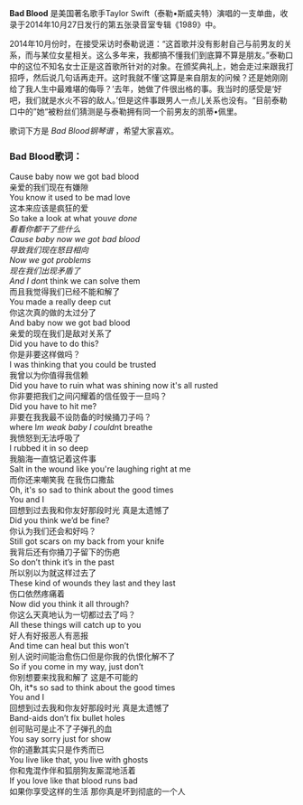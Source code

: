 

**Bad Blood** 是美国著名歌手Taylor
Swift（泰勒•斯威夫特）演唱的一支单曲，收录于2014年10月27日发行的第五张录音室专辑《1989》中。

  
2014年10月份时，在接受采访时泰勒说道：“这首歌并没有影射自己与前男友的关系，而与某位女星相关。这么多年来，我都搞不懂我们到底算不算是朋友。”泰勒口中的这位不知名女士正是这首歌所针对的对象。在颁奖典礼上，她会走过来跟我打招呼，然后说几句话再走开。这时我就不懂‘这算是来自朋友的问候？还是她刚刚给了我人生中最难堪的侮辱？’去年，她做了件很出格的事。我当时的感受是‘好吧，我们就是水火不容的敌人。’但是这件事跟男人一点儿关系也没有。“目前泰勒口中的”她“被粉丝们猜测是与泰勒拥有同一个前男友的凯蒂•佩里。

  
歌词下方是 _Bad Blood钢琴谱_ ，希望大家喜欢。

### Bad Blood歌词：

Cause baby now we got bad blood  
亲爱的我们现在有嫌隙  
You know it used to be mad love  
这本来应该是疯狂的爱  
So take a look at what you*ve done  
看看你都干了些什么  
Cause baby now we got bad blood  
导致我们现在怒目相向  
Now we got problems  
现在我们出现矛盾了  
And I don*t think we can solve them  
而且我觉得我们已经不能和解了  
You made a really deep cut  
你这次真的做的太过分了  
And baby now we got bad blood  
亲爱的现在我们是敌对关系了  
Did you have to do this?  
你是非要这样做吗？  
I was thinking that you could be trusted  
我曾以为你值得我信赖  
Did you have to ruin what was shining now it's all rusted  
你非要把我们之间闪耀着的信任毁于一旦吗？  
Did you have to hit me?  
非要在我我最不设防备的时候捅刀子吗？  
where I*m weak baby I couldn*t breathe  
我愤怒到无法呼吸了  
I rubbed it in so deep  
我脑海一直惦记着这件事  
Salt in the wound like you're laughing right at me  
而你还来嘲笑我 在我伤口撒盐  
Oh, it's so sad to think about the good times  
You and I  
回想到过去我和你友好那段时光 真是太遗憾了  
Did you think we’d be fine?  
你认为我们还会和好吗？  
Still got scars on my back from your knife  
我背后还有你捅刀子留下的伤疤  
So don’t think it’s in the past  
所以别以为就这样过去了  
These kind of wounds they last and they last  
伤口依然疼痛着  
Now did you think it all through?  
你这么天真地认为一切都过去了吗？  
All these things will catch up to you  
好人有好报恶人有恶报  
And time can heal but this won’t  
别人说时间能治愈伤口但是你我的仇恨化解不了  
So if you come in my way, just don’t  
你别想要来找我和解了 这是不可能的  
Oh, it*s so sad to think about the good times  
You and I  
回想到过去我和你友好那段时光 真是太遗憾了  
Band-aids don’t fix bullet holes  
创可贴可是止不了子弹孔的血  
You say sorry just for show  
你的道歉其实只是作秀而已  
You live like that, you live with ghosts  
你和鬼混作伴和狐朋狗友厮混地活着  
If you love like that blood runs bad  
如果你享受这样的生活 那你真是坏到彻底的一个人

